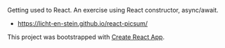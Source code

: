 Getting used to React. An exercise using React constructor, async/await.

- https://licht-en-stein.github.io/react-picsum/


This project was bootstrapped with [Create React App](https://github.com/facebookincubator/create-react-app).
